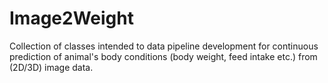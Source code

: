 # Image2Weight
Collection of classes intended to data pipeline development for continuous prediction of animal's body conditions (body weight, feed intake etc.) from (2D/3D) image data.
